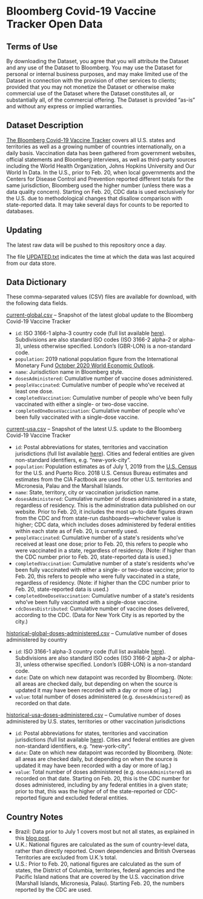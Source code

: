 # Bloomberg Covid-19 Vaccine Tracker Open Data

## Terms of Use

By downloading the Dataset, you agree that you will attribute the Dataset and any use of the Dataset to Bloomberg. You may use the Dataset for personal or internal business purposes, and may make limited use of the Dataset in connection with the provision of other services to clients; provided that you may not monetize the Dataset or otherwise make commercial use of the Dataset where the Dataset constitutes all, or substantially all, of the commercial offering. The Dataset is provided “as-is” and without any express or implied warranties.

## Dataset Description

[The Bloomberg Covid-19 Vaccine Tracker](https://www.bloomberg.com/graphics/covid-vaccine-tracker-global-distribution/) covers all U.S. states and territories as well as a growing number of countries internationally, on a daily basis. Vaccination data has been gathered from government websites, official statements and Bloomberg interviews, as well as third-party sources including the World Health Organization, Johns Hopkins University and Our World In Data. In the U.S., prior to Feb. 20, when local governments and the Centers for Disease Control and Prevention reported different totals for the same jurisdiction, Bloomberg used the higher number (unless there was a data quality concern). Starting on Feb. 20, CDC data is used exclusively for the U.S. due to methodological changes that disallow comparison with state-reported data. It may take several days for counts to be reported to databases.

## Updating

The latest raw data will be pushed to this repository once a day.

The file [UPDATED.txt](data/UPDATED.txt) indicates the time at which the data was last acquired from our data store.

## Data Dictionary

These comma-separated values (CSV) files are available for download, with the following data fields.

[current-global.csv](data/current-global.csv) – Snapshot of the latest global update to the Bloomberg Covid-19 Vaccine Tracker

* `id`: ISO 3166-1 alpha-3 country code (full list available [here](https://unstats.un.org/unsd/tradekb/knowledgebase/country-code)). Subdivisions are also standard ISO codes (ISO 3166-2 alpha-2 or alpha-3), unless otherwise specified. London’s (GBR-LON) is a non-standard code.
* `population`: 2019 national population figure from the International Monetary Fund [October 2020 World Economic Outlook](https://www.imf.org/en/Publications/WEO/weo-database/2020/October).
* `name`: Jurisdiction name in Bloomberg style.
* `dosesAdministered`: Cumulative number of vaccine doses administered.
* `peopleVaccinated`: Cumulative number of people who’ve received at least one dose.
* `completedVaccination`: Cumulative number of people who’ve been fully vaccinated with either a single- or two-dose vaccine.
* `completedOneDoseVaccination`: Cumulative number of people who’ve been fully vaccinated with a single-dose vaccine.

[current-usa.csv](data/current-usa.csv) – Snapshot of the latest U.S. update to the Bloomberg Covid-19 Vaccine Tracker

* `id`: Postal abbreviations for states, territories and vaccination jurisdictions (full list available [here](https://faq.usps.com/s/article/What-are-the-USPS-abbreviations-for-U-S-states-and-territories)). Cities and federal entities are given non-standard identifiers, e.g. “new-york-city”.
* `population`: Population estimates as of July 1, 2019 from the [U.S. Census](https://www.census.gov/data/tables/time-series/demo/popest/2010s-state-total.html) for the U.S. and Puerto Rico. 2018 U.S. Census Bureau estimates and estimates from the CIA Factbook are used for other U.S. territories and Micronesia, Palau and the Marshall Islands.
* `name`: State, territory, city or vaccination jurisdiction name.
* `dosesAdministered`: Cumulative number of doses administered in a state, regardless of residency. This is the administration data published on our website. Prior to Feb. 20, it includes the most up-to-date figures drawn from the CDC and from state-run dashboards—whichever value is higher; CDC data, which includes doses administered by federal entities within each state as of Feb. 20, is currently used.
* `peopleVaccinated`: Cumulative number of a state's residents who’ve received at least one dose; prior to Feb. 20, this refers to people who were vaccinated in a state, regardless of residency. (Note: if higher than the CDC number prior to Feb. 20, state-reported data is used.)
* `completedVaccination`: Cumulative number of a state's residents who’ve been fully vaccinated with either a single- or two-dose vaccine; prior to Feb. 20, this refers to people who were fully vaccinated in a state, regardless of residency. (Note: if higher than the CDC number prior to Feb. 20, state-reported data is used.)
* `completedOneDoseVaccination`: Cumulative number of a state's residents who’ve been fully vaccinated with a single-dose vaccine.
* `cdcDosesDistributed`: Cumulative number of vaccine doses delivered, according to the CDC. (Data for New York City is as reported by the city.)

[historical-global-doses-administered.csv](data/historical-global-doses-administered.csv) – Cumulative number of doses administered by country

* `id`: ISO 3166-1 alpha-3 country code (full list available [here](https://unstats.un.org/unsd/tradekb/knowledgebase/country-code)). Subdivisions are also standard ISO codes (ISO 3166-2 alpha-2 or alpha-3), unless otherwise specified. London’s (GBR-LON) is a non-standard code.
* `date`: Date on which new datapoint was recorded by Bloomberg. (Note: all areas are checked daily, but depending on when the source is updated it may have been recorded with a day or more of lag.)
* `value`: total number of doses administered (e.g. `dosesAdministered`) as recorded on that date.

[historical-usa-doses-administered.csv](data/historical-usa-doses-administered.csv) – Cumulative number of doses administered by U.S. states, territories or other vaccination jurisdictions

* `id`: Postal abbreviations for states, territories and vaccination jurisdictions (full list available [here](https://faq.usps.com/s/article/What-are-the-USPS-abbreviations-for-U-S-states-and-territories)). Cities and federal entities are given non-standard identifiers, e.g. “new-york-city”.
* `date`: Date on which new datapoint was recorded by Bloomberg. (Note: all areas are checked daily, but depending on when the source is updated it may have been recorded with a day or more of lag.)
* `value`: Total number of doses administered (e.g. `dosesAdministered`) as recorded on that date. Starting on Feb. 20, this is the CDC number for doses administered, including by any federal entities in a given state; prior to that, this was the higher of of the state-reported or CDC-reported figure and excluded federal entities.

## Country Notes

* Brazil: Data prior to July 1 covers most but not all states, as explained in this [blog post](https://www.bloomberg.com/news/live-blog/2021-01-21/methodology-and-analysis-for-the-covid-19-vaccine-tracker#6012F60FB2240001).
* U.K.: National figures are calculated as the sum of country-level data, rather than directly reported. Crown dependencies and British Overseas Territories are excluded from U.K.’s total.
* U.S.: Prior to Feb. 20, national figures are calculated as the sum of states, the District of Columbia, territories, federal agencies and the Pacific Island nations that are covered by the U.S. vaccination drive (Marshall Islands, Micronesia, Palau). Starting Feb. 20, the numbers reported by the CDC are used.
